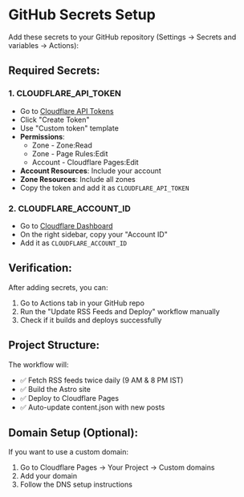 # GitHub Secrets Setup

Add these secrets to your GitHub repository (Settings → Secrets and variables → Actions):

## Required Secrets:

### 1. CLOUDFLARE_API_TOKEN
- Go to [Cloudflare API Tokens](https://dash.cloudflare.com/profile/api-tokens)
- Click "Create Token"
- Use "Custom token" template
- **Permissions**:
  - Zone - Zone:Read
  - Zone - Page Rules:Edit
  - Account - Cloudflare Pages:Edit
- **Account Resources**: Include your account
- **Zone Resources**: Include all zones
- Copy the token and add it as `CLOUDFLARE_API_TOKEN`

### 2. CLOUDFLARE_ACCOUNT_ID
- Go to [Cloudflare Dashboard](https://dash.cloudflare.com)
- On the right sidebar, copy your "Account ID"
- Add it as `CLOUDFLARE_ACCOUNT_ID`

## Verification:

After adding secrets, you can:
1. Go to Actions tab in your GitHub repo
2. Run the "Update RSS Feeds and Deploy" workflow manually
3. Check if it builds and deploys successfully

## Project Structure:

The workflow will:
- ✅ Fetch RSS feeds twice daily (9 AM & 8 PM IST)
- ✅ Build the Astro site
- ✅ Deploy to Cloudflare Pages
- ✅ Auto-update content.json with new posts

## Domain Setup (Optional):

If you want to use a custom domain:
1. Go to Cloudflare Pages → Your Project → Custom domains
2. Add your domain
3. Follow the DNS setup instructions